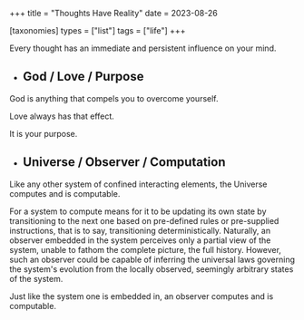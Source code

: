 +++
title = "Thoughts Have Reality"
date = 2023-08-26

[taxonomies]
types = ["list"]
tags = ["life"]
+++

Every thought has an immediate and persistent influence on your mind.

<!-- more -->

- ## **God / Love / Purpose**

God is anything that compels you to overcome yourself.

Love always has that effect.

It is your purpose.

- ## **Universe / Observer / Computation**

Like any other system of confined interacting elements, the Universe computes and is computable.

For a system to compute means for it to be updating its own state by transitioning to the next one based on pre-defined rules or pre-supplied instructions, that is to say, transitioning deterministically. Naturally, an observer embedded in the system perceives only a partial view of the system, unable to fathom the complete picture, the full history. However, such an observer could be capable of inferring the universal laws governing the system's evolution from the locally observed, seemingly arbitrary states of the system.

Just like the system one is embedded in, an observer computes and is computable.
